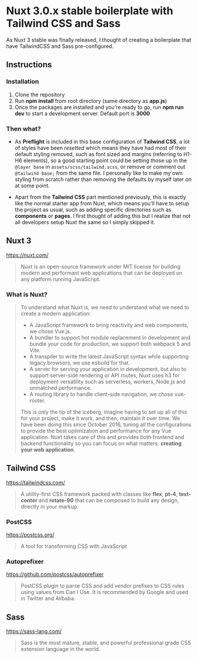 # Nuxt 3.0.x stable boilerplate with Tailwind CSS and Sass
As Nuxt 3 stable was finally released, I thought of creating a boilerplate that have TailwindCSS and Sass pre-configured.

## Instructions
### Installation
1. Clone the repository
2. Run **npm install** from root directory (same directory as **app.js**)
3. Once the packages are installed and you're ready to go, run **npm run dev** to start a development server. Default port is **3000**

### Then what?
- As **Preflight** is included in this base configuration of **Tailwind CSS**, a lot of styles have been *resetted* which means they have had most of their default styling removed, such as font sized and margins (referring to H1-H6 elements), so a good starting point could be setting those up in the `@layer base` in `assets/scss/tailwind.scss`, or remove or comment out `@tailwind base;` from the same file. I personally like to make my own styling from scratch rather than removing the defaults by myself later on at some point.

- Apart from the **Tailwind CSS** part mentioned previously, this is exactly like the normal starter app from Nuxt, which means you'll have to setup the project as usual, such as adding specific directories such as **components** or **pages**. I first thought of adding this but I realize that not all developers setup Nuxt the same so I simply skipped it.


## Nuxt 3
https://nuxt.com/

> Nuxt is an open-source framework under MIT license for building modern and performant web applications that can be deployed on any platform running JavaScript.

### What is Nuxt?

> To understand what Nuxt is, we need to understand what we need to create a modern application:
> - A JavaScript framework to bring reactivity and web components, we chose Vue.js.
> - A bundler to support hot module replacement in development and bundle your code for production, we support both webpack 5 and Vite.
> - A transpiler to write the latest JavaScript syntax while supporting legacy browsers, we use esbuild for that.
> - A server for serving your application in development, but also to support server-side rendering or API routes, Nuxt uses h3 for deployment versatility such as serverless, workers, Node.js and unmatched performance.
> - A routing library to handle client-side navigation, we chose vue-router.
> 
> This is only the tip of the iceberg, imagine having to set up all of this for your project, make it work, and then, maintain it over time. We have been doing this since October 2016, tuning all the configurations to provide the best optimization and performance for any Vue application.
> Nuxt takes care of this and provides both frontend and backend functionality so you can focus on what matters: **creating your web application**.

## Tailwind CSS
https://tailwindcss.com/

> A utility-first CSS framework packed with classes like **flex**, **pt-4**, **text-center** and **rotate-90** that can be composed to build any design, directly in your markup.

### PostCSS
https://postcss.org/

> A tool for transforming CSS with JavaScript

### Autoprefixer
https://github.com/postcss/autoprefixer

> PostCSS plugin to parse CSS and add vendor prefixes to CSS rules using values from Can I Use. It is recommended by Google and used in Twitter and Alibaba.

## Sass
https://sass-lang.com/

> Sass is the most mature, stable, and powerful professional grade CSS extension language in the world.